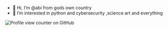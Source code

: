 - 👋 Hi, I’m @abi from gods own country
- 👀 I’m interested in python and cybersecurity ,science art and everything

![Profile view counter on GitHub](https://komarev.com/ghpvc/?username=its-me-abi)


<!---
its-me-abi/its-me-abi is a ✨ special ✨ repository because its `README.md` (this file) appears on your GitHub profile.
You can click the Preview link to take a look at your changes.
--->
